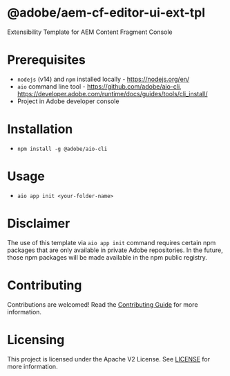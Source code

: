 <!--
Copyright 2022 Adobe. All rights reserved.
This file is licensed to you under the Apache License, Version 2.0 (the "License");
you may not use this file except in compliance with the License. You may obtain a copy
of the License at http://www.apache.org/licenses/LICENSE-2.0

Unless required by applicable law or agreed to in writing, software distributed under
the License is distributed on an "AS IS" BASIS, WITHOUT WARRANTIES OR REPRESENTATIONS
OF ANY KIND, either express or implied. See the License for the specific language
governing permissions and limitations under the License.
-->

# @adobe/aem-cf-editor-ui-ext-tpl

Extensibility Template for AEM Content Fragment Console

# Prerequisites
- `nodejs` (v14) and `npm` installed locally - https://nodejs.org/en/
- `aio` command line tool - https://github.com/adobe/aio-cli, https://developer.adobe.com/runtime/docs/guides/tools/cli_install/
- Project in Adobe developer console

# Installation
- `npm install -g @adobe/aio-cli`

# Usage
- `aio app init <your-folder-name>`

# Disclaimer
The use of this template via `aio app init` command requires certain npm packages that are only available in private Adobe repositories. In the future, those npm packages will be made available in the npm public registry.

# Contributing
Contributions are welcomed! Read the [Contributing Guide](CONTRIBUTING.md) for more information.


# Licensing
This project is licensed under the Apache V2 License. See [LICENSE](LICENSE) for more information.
